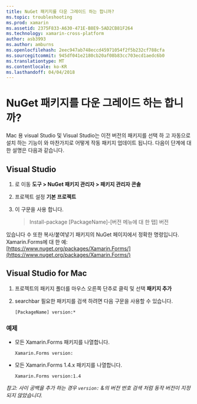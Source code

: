```yaml
---
title: NuGet 패키지를 다운 그레이드 하는 합니까?
ms.topic: troubleshooting
ms.prod: xamarin
ms.assetid: 2375F833-A630-471E-B8E9-5AD2CB81F264
ms.technology: xamarin-cross-platform
author: asb3993
ms.author: amburns
ms.openlocfilehash: 2eec947ab748eccd45971054f2f5b232cf788cfa
ms.sourcegitcommit: 945df041e2180cb20af08b83cc703ecd1aedc6b0
ms.translationtype: MT
ms.contentlocale: ko-KR
ms.lasthandoff: 04/04/2018
---
```

# <a name="how-do-i-downgrade-a-nuget-package"></a>NuGet 패키지를 다운 그레이드 하는 합니까?

Mac 용 visual Studio 및 Visual Studio는 이전 버전의 패키지를 선택 하 고 자동으로 설치 하는 기능이 와 마찬가지로 어떻게 작동 패키지 업데이트 됩니다. 다음이 단계에 대 한 설명은 다음과 같습니다.

## <a name="visual-studio"></a>Visual Studio
1. 로 이동 **도구 > NuGet 패키지 관리자 > 패키지 관리자 콘솔**
2. 프로젝트 설정 **기본 프로젝트**
3. 이 구문을 사용 합니다.

    > Install-package [PackageName]-[버전 메뉴에 대 한 탭] 버전

있습니다 수 또한 복사/붙여넣기 패키지의 NuGet 페이지에서 정확한 명령입니다. Xamarin.Forms에 대 한 예: [https://www.nuget.org/packages/Xamarin.Forms/](https://www.nuget.org/packages/Xamarin.Forms/)

## <a name="visual-studio-for-mac"></a>Visual Studio for Mac
1. 프로젝트의 패키지 폴더를 마우스 오른쪽 단추로 클릭 및 선택 **패키지 추가**
2. searchbar 필요한 패키지를 검색 하려면 다음 구문을 사용할 수 있습니다.

    `[PackageName] version:*`

### <a name="examples"></a>예제 
- 모든 Xamarin.Forms 패키지를 나열합니다. 

    `Xamarin.Forms version:`
- 모든 Xamarin.Forms 1.4.x 패키지를 나열합니다. 

    `Xamarin.Forms version:1.4`

*참고: 사이 공백을 추가 하는 경우 `version:` &의 버전 번호 검색 처럼 동작 버전이 지정 되지 않았습니다.*

